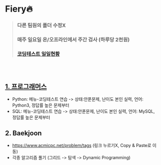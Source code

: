 # Fiery🔥
 > ### 다른 팀원의 폴더 수정X
 > ### 매주 일요일 온/오프라인에서 주간 검사 (하루당 2천원)
 > ### [코딩테스트 일일현황](https://docs.google.com/spreadsheets/d/1RBYW0DyUTSQT-E4FNXG2ZxI7F7emrrTM7-TjIiyBIjU/edit#gid=0)
<br></br>
## [1. 프로그래머스](https://programmers.co.kr/)
 - Python: 메뉴-코딩테스트 연습 -> 상태:안푼문제, 난이도 본인 실력, 언어: Python3, 정답률 높은 문제부터
 - SQL: 메뉴-코딩테스트 연습 -> 상태:안푼문제, 난이도 본인 실력, 언어: MySQL, 정답률 높은 문제부터
## 2. Baekjoon
 - https://www.acmicpc.net/problem/tags (링크 누르기X, Copy & Paste로 이동)
 - 각종 알고리즘 풀기 (그리드 -> 탐색 -> Dynamic Programming)
